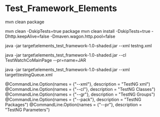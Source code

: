 # Test_Framework_Elements

mvn clean package

mvn clean -DskipTests=true package
mvn clean install -DskipTests=true -Dhttp.keepAlive=false -Dmaven.wagon.http.pool=false

java -jar target\elements_test_framework-1.0-shaded.jar --xml testng.xml

java -jar target\elements_test_framework-1.0-shaded.jar --cl TestWatchCoMainPage --pr=name=JAR

java -jar target\elements_test_framework-1.0-shaded.jar --xml target\testngQueue.xml

@CommandLine.Option(names = {"--xml"}, description = "TestNG xml")
@CommandLine.Option(names = {"--cl"}, description = "TestNG Classes")
@CommandLine.Option(names = {"--gr"}, description = "TestNG Groups")
@CommandLine.Option(names = {"--pack"}, description = "TestNG Packages")
@CommandLine.Option(names = {"--pr"}, description = "TestNG Parameters")
